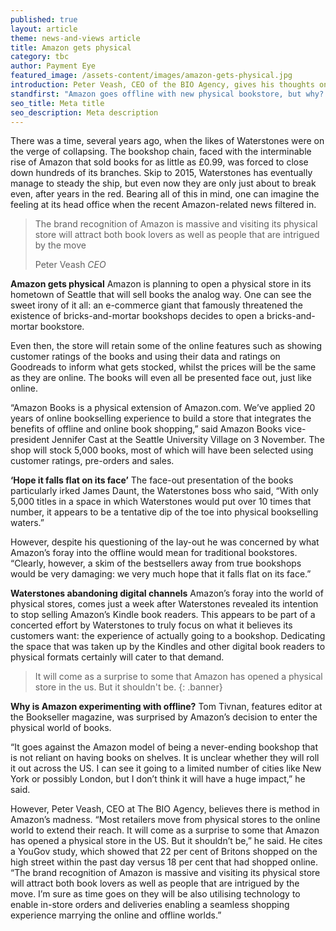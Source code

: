 ```yaml
---
published: true
layout: article
theme: news-and-views article
title: Amazon gets physical
category: tbc
author: Payment Eye
featured_image: /assets-content/images/amazon-gets-physical.jpg
introduction: Peter Veash, CEO of the BIO Agency, gives his thoughts on the unveiling of Amazon's first physical bookstore to Payment Eye.
standfirst: "Amazon goes offline with new physical bookstore, but why? – News Article | The BIO Agency"
seo_title: Meta title
seo_description: Meta description
---
```


There was a time, several years ago, when the likes of Waterstones were on the verge of collapsing. The bookshop chain, faced with the interminable rise of Amazon that sold books for as little as £0.99, was forced to close down hundreds of its branches. Skip to 2015, Waterstones has eventually manage to steady the ship, but even now they are only just about to break even, after years in the red. Bearing all of this in mind, one can imagine the feeling at its head office when the recent Amazon-related news filtered in.

> The brand recognition of Amazon is massive and visiting its physical store will attract both book lovers as well as people that are intrigued by the move
>
> Peter Veash *CEO*

**Amazon gets physical**
Amazon is planning to open a physical store in its hometown of Seattle that will sell books the analog way. One can see the sweet irony of it all: an e-commerce giant that famously threatened the existence of bricks-and-mortar bookshops decides to open a bricks-and-mortar bookstore.

Even then, the store will retain some of the online features such as showing customer ratings of the books and using their data and ratings on Goodreads to inform what gets stocked, whilst the prices will be the same as they are online. The books will even all be presented face out, just like online.

“Amazon Books is a physical extension of Amazon.com. We’ve applied 20 years of online bookselling experience to build a store that integrates the benefits of offline and online book shopping,” said Amazon Books vice-president Jennifer Cast at the Seattle University Village on 3 November. The shop will stock 5,000 books, most of which will have been selected using customer ratings, pre-orders and sales.

**‘Hope it falls flat on its face’**
The face-out presentation of the books particularly irked James Daunt, the Waterstones boss who said, “With only 5,000 titles in a space in which Waterstones would put over 10 times that number, it appears to be a tentative dip of the toe into physical bookselling waters.”

However, despite his questioning of the lay-out he was concerned by what Amazon’s foray into the offline would mean for traditional bookstores. “Clearly, however, a skim of the bestsellers away from true bookshops would be very damaging: we very much hope that it falls flat on its face.”

**Waterstones abandoning digital channels**
Amazon’s foray into the world of physical stores, comes just a week after Waterstones revealed its intention to stop selling Amazon’s Kindle book readers. This appears to be part of a concerted effort by Waterstones to truly focus on what it believes its customers want: the experience of actually going to a bookshop. Dedicating the space that was taken up by the Kindles and other digital book readers to physical formats certainly will cater to that demand.

> It will come as a surprise to some that Amazon has opened a physical store in the us. But it shouldn't be.
{: .banner}

**Why is Amazon experimenting with offline?**
Tom Tivnan, features editor at the Bookseller magazine, was surprised by Amazon’s decision to enter the physical world of books.

“It goes against the Amazon model of being a never-ending bookshop that is not reliant on having books on shelves. It is unclear whether they will roll it out across the US. I can see it going to a limited number of cities like New York or possibly London, but I don’t think it will have a huge impact,” he said.

However, Peter Veash, CEO at The BIO Agency, believes there is method in Amazon’s madness. “Most retailers move from physical stores to the online world to extend their reach. It will come as a surprise to some that Amazon has opened a physical store in the US. But it shouldn’t be,” he said. He cites a YouGov study, which showed that 22 per cent of Britons shopped on the high street within the past day versus 18 per cent that had shopped online. “The brand recognition of Amazon is massive and visiting its physical store will attract both book lovers as well as people that are intrigued by the move. I’m sure as time goes on they will be also utilising technology to enable in-store orders and deliveries enabling a seamless shopping experience marrying the online and offline worlds.”
